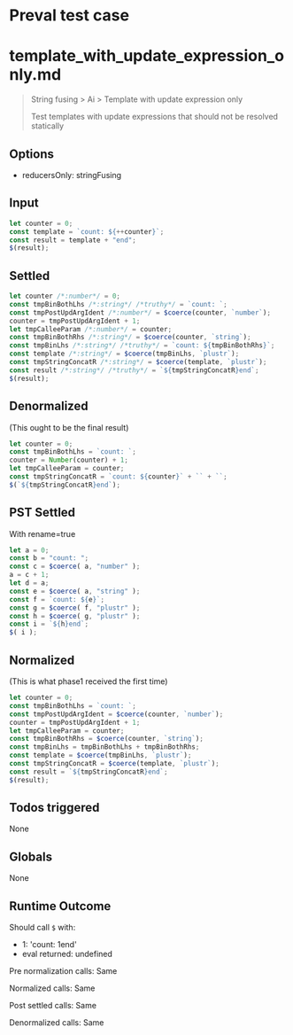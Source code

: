 # Preval test case

# template_with_update_expression_only.md

> String fusing > Ai > Template with update expression only
>
> Test templates with update expressions that should not be resolved statically

## Options

- reducersOnly: stringFusing

## Input

`````js filename=intro
let counter = 0;
const template = `count: ${++counter}`;
const result = template + "end";
$(result);
`````


## Settled


`````js filename=intro
let counter /*:number*/ = 0;
const tmpBinBothLhs /*:string*/ /*truthy*/ = `count: `;
const tmpPostUpdArgIdent /*:number*/ = $coerce(counter, `number`);
counter = tmpPostUpdArgIdent + 1;
let tmpCalleeParam /*:number*/ = counter;
const tmpBinBothRhs /*:string*/ = $coerce(counter, `string`);
const tmpBinLhs /*:string*/ /*truthy*/ = `count: ${tmpBinBothRhs}`;
const template /*:string*/ = $coerce(tmpBinLhs, `plustr`);
const tmpStringConcatR /*:string*/ = $coerce(template, `plustr`);
const result /*:string*/ /*truthy*/ = `${tmpStringConcatR}end`;
$(result);
`````


## Denormalized
(This ought to be the final result)

`````js filename=intro
let counter = 0;
const tmpBinBothLhs = `count: `;
counter = Number(counter) + 1;
let tmpCalleeParam = counter;
const tmpStringConcatR = `count: ${counter}` + `` + ``;
$(`${tmpStringConcatR}end`);
`````


## PST Settled
With rename=true

`````js filename=intro
let a = 0;
const b = "count: ";
const c = $coerce( a, "number" );
a = c + 1;
let d = a;
const e = $coerce( a, "string" );
const f = `count: ${e}`;
const g = $coerce( f, "plustr" );
const h = $coerce( g, "plustr" );
const i = `${h}end`;
$( i );
`````


## Normalized
(This is what phase1 received the first time)

`````js filename=intro
let counter = 0;
const tmpBinBothLhs = `count: `;
const tmpPostUpdArgIdent = $coerce(counter, `number`);
counter = tmpPostUpdArgIdent + 1;
let tmpCalleeParam = counter;
const tmpBinBothRhs = $coerce(counter, `string`);
const tmpBinLhs = tmpBinBothLhs + tmpBinBothRhs;
const template = $coerce(tmpBinLhs, `plustr`);
const tmpStringConcatR = $coerce(template, `plustr`);
const result = `${tmpStringConcatR}end`;
$(result);
`````


## Todos triggered


None


## Globals


None


## Runtime Outcome


Should call `$` with:
 - 1: 'count: 1end'
 - eval returned: undefined

Pre normalization calls: Same

Normalized calls: Same

Post settled calls: Same

Denormalized calls: Same
